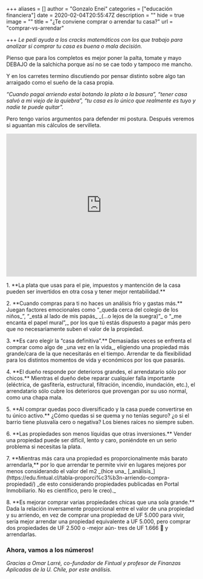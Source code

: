 +++
aliases = []
author = "Gonzalo Enei"
categories = ["educación financiera"]
date = 2020-02-04T20:55:47Z
description = ""
hide = true
image = ""
title = "¿Te conviene comprar o arrendar tu casa?"
url = "comprar-vs-arrendar"

+++
_Le pedí ayuda a los cracks matemáticos con los que trabajo para analizar si comprar tu casa es buena o mala decisión._

Pienso que para los completos es mejor poner la palta, tomate y mayo DEBAJO de la salchicha porque así no se cae todo y tampoco me mancho.

Y en los carretes termino discutiendo por pensar distinto sobre algo tan arraigado como el sueño de la casa propia.

_“Cuando pagai arriendo estai botando la plata a la basura”, “tener casa salvó a mi viejo de la quiebra”, “tu casa es lo único que realmente es tuyo y nadie te puede quitar”._

Pero tengo varios argumentos para defender mi postura. Después veremos si aguantan mis cálculos de servilleta.

<div style="width:100%;height:0;padding-bottom:75%;position:relative;"><iframe src="https://giphy.com/embed/3o6MbmXIt1qUsNzfu8" width="100%" height="100%" style="position:absolute" frameBorder="0" class="giphy-embed" allowFullScreen></iframe></div>
<p></p>
1. **La plata que usas para el pie, impuestos y mantención de la casa pueden ser invertidos en otra cosa y tener mejor rentabilidad.**
<p></p>
2. **Cuando compras para ti no haces un análisis frío y gastas más.** Juegan factores emocionales como “_queda cerca del colegio de los niños_”, “_está al lado de mis papás_ _(...o lejos de la suegra)”_ o “_me encanta el papel mural”,_ por los que tú estás dispuesto a pagar más pero que no necesariamente suben el valor de la propiedad.
<p></p>
3. **Es caro elegir la “casa definitiva”.** Demasiadas veces se enfrenta el comprar como algo de _una vez en la vida_, eligiendo una propiedad más grande/cara de la que necesitarás en el tiempo. Arrendar te da flexibilidad para los distintos momentos de vida y económicos por los que pasarás.
<p></p>
4. **El dueño responde por deterioros grandes, el arrendatario sólo por chicos.** Mientras el dueño debe reparar cualquier falla importante (eléctrica, de gasfitería, estructural, filtración, incendio, inundación, etc.), el arrendatario sólo cubre los deterioros que provengan por su uso normal, como una chapa mala.
<p></p>
5. **Al comprar quedas poco diversificado y la casa puede convertirse en tu único activo.** ¿Cómo quedas si se quema y no tenías seguro? ¿o si el barrio tiene plusvalía cero o negativa? Los bienes raíces no siempre suben.
<p></p>
6. **Las propiedades son menos líquidas que otras inversiones.** Vender una propiedad puede ser difícil, lento y caro, poniéndote en un serio problema si necesitas la plata.
<p></p>
7. **Mientras más cara una propiedad es proporcionalmente más barato arrendarla,** por lo que arrendar te permite vivir en lugares mejores por menos considerando el valor del m2 _(hice una_ [_análisis_](https://edu.fintual.cl/tabla-proporci%c3%b3n-arriendo-compra-propiedad/) _de esto considerando propiedades publicadas en Portal Inmobiliario. No es científico, pero le creo)._
<p></p>
8. **Es mejorar comprar varias propiedades chicas que una sola grande.** Dada la relación inversamente proporcional entre el valor de una propiedad y su arriendo, en vez de comprar una propiedad de UF 5.000 para vivir, sería mejor arrendar una propiedad equivalente a UF 5.000, pero comprar dos propiedades de UF 2.500 o -mejor aún- tres de UF 1.666 🤘 y arrendarlas.
<p></p>

   ### **Ahora, vamos a los números!**

   _Gracias a Omar Larré, co-fundador de Fintual y profesor de Finanzas Aplicadas de la U. Chile, por este análisis._